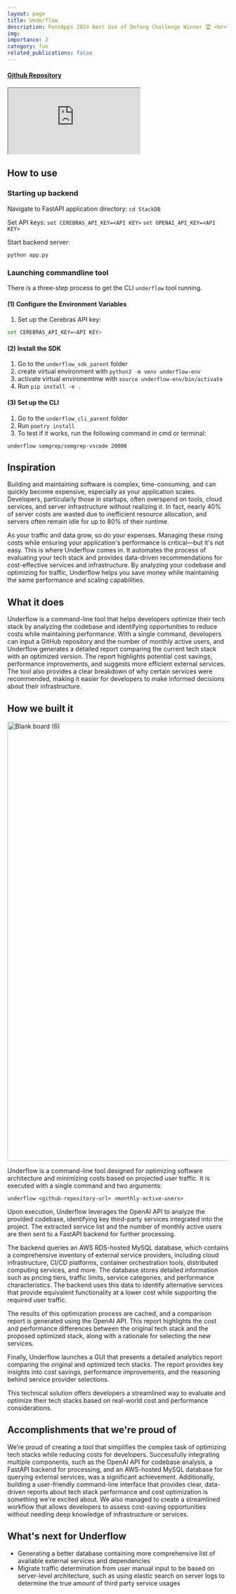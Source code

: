 ```yaml
---
layout: page
title: Underflow
description: PennApps 2024 Best Use of Defang Challenge Winner 🏆 <br> The cli developer tool that minimize your tech stack's development cost
img:
importance: 2
category: fun
related_publications: false
---
```


#### [Github Repository](https://github.com/stevensusas/Underflow)

<div class="embed-responsive embed-responsive-16by9">
  <iframe class="embed-responsive-item" src="https://github.com/user-attachments/assets/d75a332f-8644-428d-b918-cf5b7dcd94f0" allowfullscreen></iframe>
</div>

## How to use

### Starting up backend

Navigate to FastAPI application directory:
`cd StackDB`

Set API keys:
`set CEREBRAS_API_KEY=<API KEY>`
`set OPENAI_API_KEY=<API KEY>`

Start backend server:

`python app.py`

### Launching commandline tool

There is a three-step process to get the CLI `underflow` tool running.

#### (1) Configure the Environment Variables

1. Set up the Cerebras API key:

```bash
set CEREBRAS_API_KEY=<API KEY>
```

#### (2) Install the SDK

1. Go to the `underflow_sdk_parent` folder
2. create virtual environment with `python3 -m venv underflow-env`
3. activate virtual environemtnw with `source underflow-env/bin/activate `
4. Run `pip install -e .`

#### (3) Set up the CLI

1. Go to the `underflow_cli_parent` folder
2. Run `poetry install`
3. To test if it works, run the following command in cmd or terminal:

```
underflow semgrep/semgrep-vscode 20000
```

## Inspiration

Building and maintaining software is complex, time-consuming, and can quickly become expensive, especially as your application scales. Developers, particularly those in startups, often overspend on tools, cloud services, and server infrastructure without realizing it. In fact, nearly 40% of server costs are wasted due to inefficient resource allocation, and servers often remain idle for up to 80% of their runtime.

As your traffic and data grow, so do your expenses. Managing these rising costs while ensuring your application's performance is critical—but it's not easy. This is where Underflow comes in. It automates the process of evaluating your tech stack and provides data-driven recommendations for cost-effective services and infrastructure. By analyzing your codebase and optimizing for traffic, Underflow helps you save money while maintaining the same performance and scaling capabilities.

## What it does

Underflow is a command-line tool that helps developers optimize their tech stack by analyzing the codebase and identifying opportunities to reduce costs while maintaining performance. With a single command, developers can input a GitHub repository and the number of monthly active users, and Underflow generates a detailed report comparing the current tech stack with an optimized version. The report highlights potential cost savings, performance improvements, and suggests more efficient external services. The tool also provides a clear breakdown of why certain services were recommended, making it easier for developers to make informed decisions about their infrastructure.

## How we built it

<img src="https://github.com/user-attachments/assets/f94681f3-4716-465b-b155-c8f0c13e2b02" alt="Blank board (6)" width="1000">

Underflow is a command-line tool designed for optimizing software architecture and minimizing costs based on projected user traffic. It is executed with a single command and two arguments:

```
underflow <github-repository-url> <monthly-active-users>
```

Upon execution, Underflow leverages the OpenAI API to analyze the provided codebase, identifying key third-party services integrated into the project. The extracted service list and the number of monthly active users are then sent to a FastAPI backend for further processing.

The backend queries an AWS RDS-hosted MySQL database, which contains a comprehensive inventory of external service providers, including cloud infrastructure, CI/CD platforms, container orchestration tools, distributed computing services, and more. The database stores detailed information such as pricing tiers, traffic limits, service categories, and performance characteristics. The backend uses this data to identify alternative services that provide equivalent functionality at a lower cost while supporting the required user traffic.

The results of this optimization process are cached, and a comparison report is generated using the OpenAI API. This report highlights the cost and performance differences between the original tech stack and the proposed optimized stack, along with a rationale for selecting the new services.

Finally, Underflow launches a GUI that presents a detailed analytics report comparing the original and optimized tech stacks. The report provides key insights into cost savings, performance improvements, and the reasoning behind service provider selections.

This technical solution offers developers a streamlined way to evaluate and optimize their tech stacks based on real-world cost and performance considerations.

## Accomplishments that we're proud of

We’re proud of creating a tool that simplifies the complex task of optimizing tech stacks while reducing costs for developers. Successfully integrating multiple components, such as the OpenAI API for codebase analysis, a FastAPI backend for processing, and an AWS-hosted MySQL database for querying external services, was a significant achievement. Additionally, building a user-friendly command-line interface that provides clear, data-driven reports about tech stack performance and cost optimization is something we're excited about. We also managed to create a streamlined workflow that allows developers to assess cost-saving opportunities without needing deep knowledge of infrastructure or services.

## What's next for Underflow

- Generating a better database containing more comprehensive list of available external services and dependencies
- Migrate traffic determination from user manual input to be based on server-level architecture, such as using elastic search on server logs to determine the true amount of third party service usages
